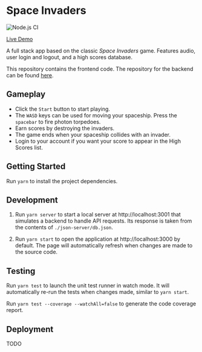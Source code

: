 # Space Invaders

![Node.js CI](https://github.com/erwincabrera/space-invaders/workflows/Node.js%20CI/badge.svg)

[Live Demo](https://spaceinvaders.xyz)

A full stack app based on the classic _Space Invaders_ game. Features audio, user login and logout, and a high scores database.  

This repository contains the frontend code. The repository for the backend can be found [here](https://github.com/erwincabrera/space-invaders-backend).

## Gameplay

- Click the `Start` button to start playing. 
- The `WASD` keys can be used for moving your spaceship. Press the `spacebar` to fire photon torpedoes.
- Earn scores by destroying the invaders.
- The game ends when your spaceship collides with an invader.
- Login to your account if you want your score to appear in the High Scores list.

## Getting Started

Run `yarn` to install the project dependencies.

## Development

1. Run `yarn server` to start a local server at http://localhost:3001 that simulates a backend to handle API requests. Its response is taken from the contents of `./json-server/db.json`.

2. Run `yarn start` to open the application at http://localhost:3000 by default. The page will automatically refresh when changes are made to the source code.

## Testing

Run `yarn test` to launch the unit test runner in watch mode. It will automatically re-run the tests when changes made, similar to `yarn start`.

Run `yarn test --coverage --watchAll=false` to generate the code coverage report.

## Deployment

TODO